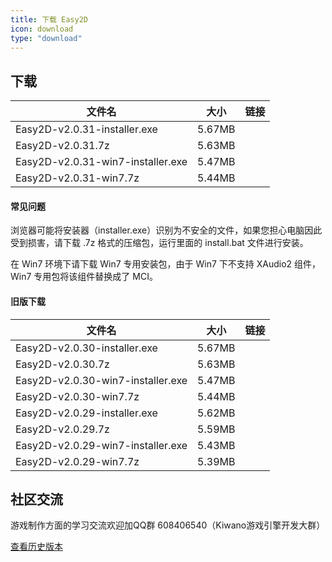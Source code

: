 ```yaml
---
title: 下载 Easy2D
icon: download
type: "download"
---
```


## 下载

| 文件名                  |   大小   |   链接   |
| ---------------------- |:-------:|:--------:|
| Easy2D-v2.0.31-installer.exe | 5.67MB   | [<i class="download icon"></i>](https://easy2d-bucket.oss-cn-hangzhou.aliyuncs.com/release/easy2d-v2.0.31-installer.exe) |
| Easy2D-v2.0.31.7z  | 5.63MB   | [<i class="download icon"></i>](https://easy2d-bucket.oss-cn-hangzhou.aliyuncs.com/release/easy2d-v2.0.31.7z) |
| Easy2D-v2.0.31-win7-installer.exe | 5.47MB   | [<i class="download icon"></i>](https://easy2d-bucket.oss-cn-hangzhou.aliyuncs.com/release/easy2d-v2.0.31-win7-installer.exe) |
| Easy2D-v2.0.31-win7.7z  | 5.44MB   | [<i class="download icon"></i>](https://easy2d-bucket.oss-cn-hangzhou.aliyuncs.com/release/easy2d-v2.0.31-win7.7z) |

#### 常见问题

浏览器可能将安装器（installer.exe）识别为不安全的文件，如果您担心电脑因此受到损害，请下载 .7z 格式的压缩包，运行里面的 install.bat 文件进行安装。

在 Win7 环境下请下载 Win7 专用安装包，由于 Win7 下不支持 XAudio2 组件，Win7 专用包将该组件替换成了 MCI。

#### 旧版下载

| 文件名                  |   大小   |   链接   |
| ----------------------- |:--------:|:--------:|
| Easy2D-v2.0.30-installer.exe | 5.67MB   | [<i class="download icon"></i>](https://easy2d-bucket.oss-cn-hangzhou.aliyuncs.com/release/easy2d-v2.0.30-installer.exe) |
| Easy2D-v2.0.30.7z  | 5.63MB   | [<i class="download icon"></i>](https://easy2d-bucket.oss-cn-hangzhou.aliyuncs.com/release/easy2d-v2.0.30.7z) |
| Easy2D-v2.0.30-win7-installer.exe | 5.47MB   | [<i class="download icon"></i>](https://easy2d-bucket.oss-cn-hangzhou.aliyuncs.com/release/easy2d-v2.0.30-win7-installer.exe) |
| Easy2D-v2.0.30-win7.7z  | 5.44MB   | [<i class="download icon"></i>](https://easy2d-bucket.oss-cn-hangzhou.aliyuncs.com/release/easy2d-v2.0.30-win7.7z) |
| Easy2D-v2.0.29-installer.exe | 5.62MB   | [<i class="download icon"></i>](https://easy2d-bucket.oss-cn-hangzhou.aliyuncs.com/release/easy2d-v2.0.29-installer.exe) |
| Easy2D-v2.0.29.7z  | 5.59MB   | [<i class="download icon"></i>](https://easy2d-bucket.oss-cn-hangzhou.aliyuncs.com/release/easy2d-v2.0.29.7z) |
| Easy2D-v2.0.29-win7-installer.exe | 5.43MB   | [<i class="download icon"></i>](https://easy2d-bucket.oss-cn-hangzhou.aliyuncs.com/release/easy2d-v2.0.29-win7-installer.exe) |
| Easy2D-v2.0.29-win7.7z  | 5.39MB   | [<i class="download icon"></i>](https://easy2d-bucket.oss-cn-hangzhou.aliyuncs.com/release/easy2d-v2.0.29-win7.7z) |

## 社区交流

游戏制作方面的学习交流欢迎加QQ群 608406540（Kiwano游戏引擎开发大群）

<a class="ui button" href="/history">查看历史版本</a>